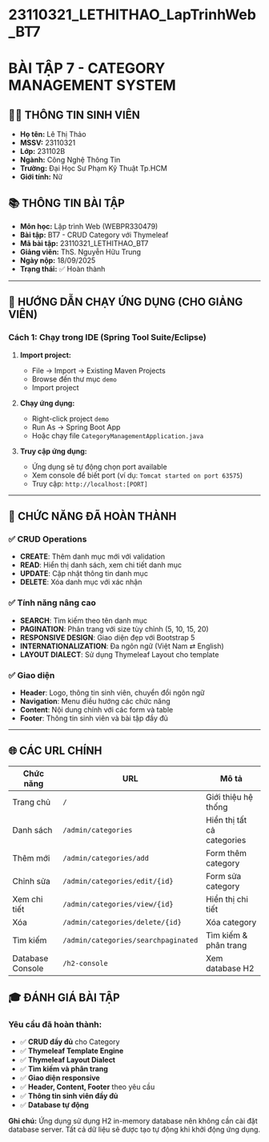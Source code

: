 # 23110321_LETHITHAO_LapTrinhWeb_BT7
# BÀI TẬP 7 - CATEGORY MANAGEMENT SYSTEM

## 👩‍🎓 THÔNG TIN SINH VIÊN
- **Họ tên:** Lê Thị Thảo
- **MSSV:** 23110321
- **Lớp:** 231102B
- **Ngành:** Công Nghệ Thông Tin
- **Trường:** Đại Học Sư Phạm Kỹ Thuật Tp.HCM
- **Giới tính:** Nữ

## 📚 THÔNG TIN BÀI TẬP
- **Môn học:** Lập trình Web (WEBPR330479)
- **Bài tập:** BT7 - CRUD Category với Thymeleaf
- **Mã bài tập:** 23110321_LETHITHAO_BT7
- **Giảng viên:** ThS. Nguyễn Hữu Trung
- **Ngày nộp:** 18/09/2025
- **Trạng thái:** ✅ Hoàn thành

---

## 🚀 HƯỚNG DẪN CHẠY ỨNG DỤNG (CHO GIẢNG VIÊN)

### Cách 1: Chạy trong IDE (Spring Tool Suite/Eclipse)
1. **Import project:**
   - File → Import → Existing Maven Projects
   - Browse đến thư mục `demo`
   - Import project

2. **Chạy ứng dụng:**
   - Right-click project `demo`
   - Run As → Spring Boot App
   - Hoặc chạy file `CategoryManagementApplication.java`

3. **Truy cập ứng dụng:**
   - Ứng dụng sẽ tự động chọn port available
   - Xem console để biết port (ví dụ: `Tomcat started on port 63575`)
   - Truy cập: `http://localhost:[PORT]`


---

## 🎯 CHỨC NĂNG ĐÃ HOÀN THÀNH

### ✅ CRUD Operations
- **CREATE**: Thêm danh mục mới với validation
- **READ**: Hiển thị danh sách, xem chi tiết danh mục
- **UPDATE**: Cập nhật thông tin danh mục
- **DELETE**: Xóa danh mục với xác nhận

### ✅ Tính năng nâng cao
- **SEARCH**: Tìm kiếm theo tên danh mục
- **PAGINATION**: Phân trang với size tùy chỉnh (5, 10, 15, 20)
- **RESPONSIVE DESIGN**: Giao diện đẹp với Bootstrap 5
- **INTERNATIONALIZATION**: Đa ngôn ngữ (Việt Nam ⇄ English)
- **LAYOUT DIALECT**: Sử dụng Thymeleaf Layout cho template

### ✅ Giao diện
- **Header**: Logo, thông tin sinh viên, chuyển đổi ngôn ngữ
- **Navigation**: Menu điều hướng các chức năng
- **Content**: Nội dung chính với các form và table
- **Footer**: Thông tin sinh viên và bài tập đầy đủ

---

## 🌐 CÁC URL CHÍNH

| Chức năng | URL | Mô tả |
|-----------|-----|--------|
| Trang chủ | `/` | Giới thiệu hệ thống |
| Danh sách | `/admin/categories` | Hiển thị tất cả categories |
| Thêm mới | `/admin/categories/add` | Form thêm category |
| Chỉnh sửa | `/admin/categories/edit/{id}` | Form sửa category |
| Xem chi tiết | `/admin/categories/view/{id}` | Hiển thị chi tiết |
| Xóa | `/admin/categories/delete/{id}` | Xóa category |
| Tìm kiếm | `/admin/categories/searchpaginated` | Tìm kiếm & phân trang |
| Database Console | `/h2-console` | Xem database H2 |


## 🎓 ĐÁNH GIÁ BÀI TẬP

### Yêu cầu đã hoàn thành:
- ✅ **CRUD đầy đủ** cho Category
- ✅ **Thymeleaf Template Engine**
- ✅ **Thymeleaf Layout Dialect**
- ✅ **Tìm kiếm và phân trang**
- ✅ **Giao diện responsive**
- ✅ **Header, Content, Footer** theo yêu cầu
- ✅ **Thông tin sinh viên đầy đủ**
- ✅ **Database tự động**


**Ghi chú:** Ứng dụng sử dụng H2 in-memory database nên không cần cài đặt database server. Tất cả dữ liệu sẽ được tạo tự động khi khởi động ứng dụng.

